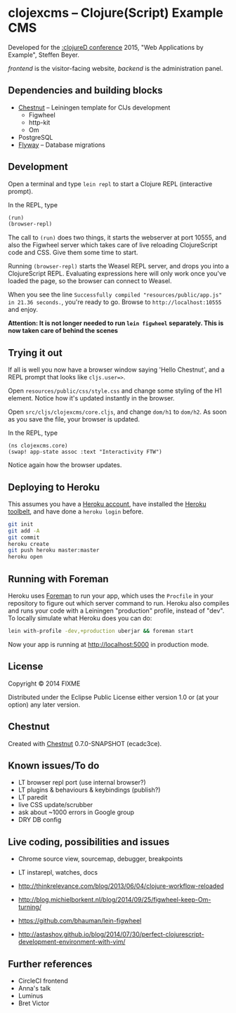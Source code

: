 # clojexcms – Clojure(Script) Example CMS

Developed for the [:clojureD conference](http://www.clojured.de) 2015, "Web Applications by
Example", Steffen Beyer.

*frontend* is the visitor-facing website, *backend* is the administration panel.

## Dependencies and building blocks

* [Chestnut](https://github.com/plexus/chestnut) – Leiningen template for ClJs development
  * Figwheel
  * http-kit
  * Om
* PostgreSQL
* [Flyway](http://flywaydb.org) – Database migrations

## Development

Open a terminal and type `lein repl` to start a Clojure REPL
(interactive prompt).

In the REPL, type

```clojure
(run)
(browser-repl)
```

The call to `(run)` does two things, it starts the webserver at port
10555, and also the Figwheel server which takes care of live reloading
ClojureScript code and CSS. Give them some time to start.

Running `(browser-repl)` starts the Weasel REPL server, and drops you
into a ClojureScript REPL. Evaluating expressions here will only work
once you've loaded the page, so the browser can connect to Weasel.

When you see the line `Successfully compiled "resources/public/app.js"
in 21.36 seconds.`, you're ready to go. Browse to
`http://localhost:10555` and enjoy.

**Attention: It is not longer needed to run `lein figwheel`
  separately. This is now taken care of behind the scenes**

## Trying it out

If all is well you now have a browser window saying 'Hello Chestnut',
and a REPL prompt that looks like `cljs.user=>`.

Open `resources/public/css/style.css` and change some styling of the
H1 element. Notice how it's updated instantly in the browser.

Open `src/cljs/clojexcms/core.cljs`, and change `dom/h1` to
`dom/h2`. As soon as you save the file, your browser is updated.

In the REPL, type

```
(ns clojexcms.core)
(swap! app-state assoc :text "Interactivity FTW")
```

Notice again how the browser updates.

## Deploying to Heroku

This assumes you have a
[Heroku account](https://signup.heroku.com/dc), have installed the
[Heroku toolbelt](https://toolbelt.heroku.com/), and have done a
`heroku login` before.

``` sh
git init
git add -A
git commit
heroku create
git push heroku master:master
heroku open
```

## Running with Foreman

Heroku uses [Foreman](http://ddollar.github.io/foreman/) to run your
app, which uses the `Procfile` in your repository to figure out which
server command to run. Heroku also compiles and runs your code with a
Leiningen "production" profile, instead of "dev". To locally simulate
what Heroku does you can do:

``` sh
lein with-profile -dev,+production uberjar && foreman start
```

Now your app is running at
[http://localhost:5000](http://localhost:5000) in production mode.

## License

Copyright © 2014 FIXME

Distributed under the Eclipse Public License either version 1.0 or (at
your option) any later version.

## Chestnut

Created with [Chestnut](http://plexus.github.io/chestnut/) 0.7.0-SNAPSHOT (ecadc3ce).

## Known issues/To do

* LT browser repl port (use internal browser?)
* LT plugins & behaviours & keybindings (publish?)
* LT paredit
* live CSS update/scrubber
* ask about ~1000 errors in Google group
* DRY DB config

## Live coding, possibilities and issues

* Chrome source view, sourcemap, debugger, breakpoints
* LT instarepl, watches, docs

* http://thinkrelevance.com/blog/2013/06/04/clojure-workflow-reloaded
* http://blog.michielborkent.nl/blog/2014/09/25/figwheel-keep-Om-turning/
* https://github.com/bhauman/lein-figwheel
* http://astashov.github.io/blog/2014/07/30/perfect-clojurescript-development-environment-with-vim/

## Further references

* CircleCI frontend
* Anna's talk
* Luminus
* Bret Victor
